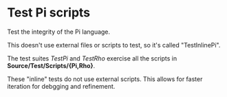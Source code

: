 # Test Pi scripts

Test the integrity of the Pi language.

This doesn't use external files or scripts to test, so it's called "TestInlinePi".

The test suites *TestPi* and *TestRho* exercise all the scripts in **Source/Test/Scripts/{Pi,Rho}**.

These "inline" tests do not use external scripts. This allows for faster iteration for debgging and refinement.
